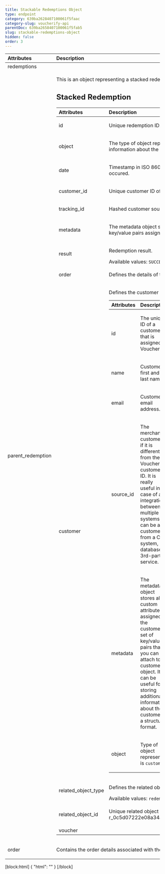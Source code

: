 ```yaml
---
title: Stackable Redemptions Object
type: endpoint
category: 639ba2628407100061f5faac
category-slug: voucherify-api
parentDoc: 639ba2658407100061f5fab5
slug: stackable-redemptions-object
hidden: false
order: 3
---
```


| Attributes |  Description  | Example |
|:-----|:--------|------:|
| redemptions |  |  |
| parent_redemption | <p>This is an object representing a stacked redemption.</p> <h2>Stacked Redemption</h2><table><thead><tr><th style="text-align:left">Attributes</th><th style="text-align:left">Description</th><th style="text-align:right">Example</th></tr></thead><tbody><tr><td style="text-align:left">id</td><td style="text-align:left"><p>Unique redemption ID.</p></td><td style="text-align:right"><p>r_0bc92f81a6801f9bca</p></td></tr><tr><td style="text-align:left">object</td><td style="text-align:left"><p>The type of object represented by the JSON. This object stores information about the <code>redemption</code>.</p></td><td style="text-align:right"></td></tr><tr><td style="text-align:left">date</td><td style="text-align:left"><p>Timestamp in ISO 8601 format indicating when the redemption occured.</p></td><td style="text-align:right"><p>2022-10-03T12:24:58.008Z</p></td></tr><tr><td style="text-align:left">customer_id</td><td style="text-align:left"><p>Unique customer ID of the redeeming customer.</p></td><td style="text-align:right"><p>cust_i8t5Tt6eiKG5K79KQlJ0Vs64</p></td></tr><tr><td style="text-align:left">tracking_id</td><td style="text-align:left"><p>Hashed customer source ID.</p></td><td style="text-align:right"><p>track_fxEMFiLowFHg==</p></td></tr><tr><td style="text-align:left">metadata</td><td style="text-align:left"><p>The metadata object stores all custom attributes in the form of key/value pairs assigned to the redemption.</p></td><td style="text-align:right"></td></tr><tr><td style="text-align:left">result</td><td style="text-align:left"><p>Redemption result.</p> Available values: <code>SUCCESS</code>, <code>FAILURE</code></td><td style="text-align:right"></td></tr><tr><td style="text-align:left">order</td><td style="text-align:left"><p>Defines the details of the order that is related to the redemption.</p></td><td style="text-align:right"></td></tr><tr><td style="text-align:left">customer</td><td style="text-align:left"><p>Defines the customer making the stacked redemption.</p> <table><thead><tr><th style="text-align:left">Attributes</th><th style="text-align:left">Description</th><th style="text-align:right">Example</th></tr></thead><tbody><tr><td style="text-align:left">id</td><td style="text-align:left"><p>The unique ID of a customer that is assigned by Voucherify.</p></td><td style="text-align:right"><p>cust_eWgXlBBiY6THFRJwX45Iakv4</p></td></tr><tr><td style="text-align:left">name</td><td style="text-align:left"><p>Customer's first and last name.</p></td><td style="text-align:right"></td></tr><tr><td style="text-align:left">email</td><td style="text-align:left"><p>Customer's email address.</p></td><td style="text-align:right"></td></tr><tr><td style="text-align:left">source_id</td><td style="text-align:left"><p>The merchant’s customer ID if it is different from the Voucherify customer ID. It is really useful in case of an integration between multiple systems. It can be a customer ID from a CRM system, database or 3rd-party service.</p></td><td style="text-align:right"></td></tr><tr><td style="text-align:left">metadata</td><td style="text-align:left"><p>The metadata object stores all custom attributes assigned to the customer. A set of key/value pairs that you can attach to a customer object. It can be useful for storing additional information about the customer in a structured format.</p></td><td style="text-align:right"></td></tr><tr><td style="text-align:left">object</td><td style="text-align:left"><p>Type of object represented is <code>customer</code>.</p></td><td style="text-align:right"></td></tr></tbody></table></td><td style="text-align:right"></td></tr><tr><td style="text-align:left">related_object_type</td><td style="text-align:left"><p>Defines the related object.</p> Available values: <code>redemption</code></td><td style="text-align:right"></td></tr><tr><td style="text-align:left">related_object_id</td><td style="text-align:left"><p>Unique related object ID assigned by Voucherify, i.e. r_0c5d07222e08a34ace for a redemption.</p></td><td style="text-align:right"></td></tr><tr><td style="text-align:left">voucher</td><td style="text-align:left"></td><td style="text-align:right"></td></tr></tbody></table> |  |
| order | <p>Contains the order details associated with the redemption.</p> |  |

[block:html]
{
  "html": "<style>\n[title=\"Toggle library\"] { \n  display: none; }\n.LanguagePicker-divider { \n  display: none; }\n.Playground-section3VTXuaYZivJK > .APISectionHeader3LN_-QIR0m7x {\n  display: none; }\n.LanguagePicker-languages1qVVo_v6AlP9 {\n  display: none; }\n.headline-container-article-info2GaOf2jMpV0r {\n  display: none; }\n.APISectionHeader3LN_-QIR0m7x {\n  display: none; }\n.APIResponseSchemaPicker-label3XMQ9E-slNcS {\n  display: none; }\n.PlaygroundC7DInM9NFvBg {\n  display: none; }\n.Modal-Header3VPrQs3MUWWd {\n  display: none; }\n.rm-ReferenceMain .rm-Article {\n  max-width: 2000px; }\n</style>"
}
[/block]